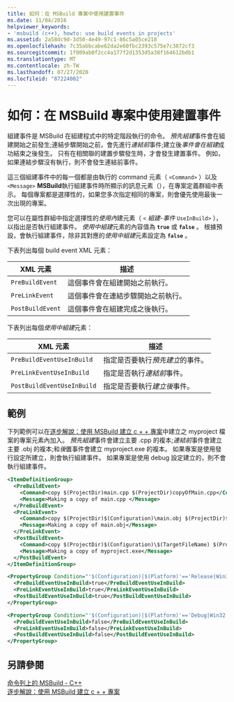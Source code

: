 ```yaml
---
title: 如何：在 MSBuild 專案中使用建置事件
ms.date: 11/04/2016
helpviewer_keywords:
- 'msbuild (c++), howto: use build events in projects'
ms.assetid: 2a58dc9d-3d50-4e49-97c1-86c5a05ce218
ms.openlocfilehash: 7c35abbcabe62da2e60fbc2393c575e7c3872cf3
ms.sourcegitcommit: 1f009ab0f2cc4a177f2d1353d5a38f164612bdb1
ms.translationtype: MT
ms.contentlocale: zh-TW
ms.lasthandoff: 07/27/2020
ms.locfileid: "87224002"
---
```

# <a name="how-to-use-build-events-in-msbuild-projects"></a>如何：在 MSBuild 專案中使用建置事件

組建事件是 MSBuild 在組建程式中的特定階段執行的命令。 *預先組建*事件會在組建開始之前發生;連結步驟開始之前，會先進行*連結前*事件;建立後*事件會在組建*成功結束之後發生。 只有在相關聯的建置步驟發生時，才會發生建置事件。 例如，如果連結步驟沒有執行，則不會發生連結前事件。

這三個組建事件中的每一個都是由執行的 command 元素（ `<Command>` ）以及 `<Message>` **MSBuild**執行組建事件時所顯示的訊息元素（），在專案定義群組中表示。 每個專案都是選擇性的，如果您多次指定相同的專案，則會優先使用最後一次出現的專案。

您可以在屬性群組中指定選擇性的*使用內*建元素（ `<` *組建-事件* `UseInBuild>` ），以指出是否執行組建事件。 *使用中組建*元素的內容值為 **`true`** 或 **`false`** 。 根據預設，會執行組建事件，除非其對應的*使用中組建*元素設定為 **`false`** 。

下表列出每個 build event XML 元素：

|XML 元素|描述|
|-----------------|-----------------|
|`PreBuildEvent`|這個事件會在組建開始之前執行。|
|`PreLinkEvent`|這個事件會在連結步驟開始之前執行。|
|`PostBuildEvent`|這個事件會在組建完成之後執行。|

下表列出每個*使用中組建*元素：

|XML 元素|描述|
|-----------------|-----------------|
|`PreBuildEventUseInBuild`|指定是否要執行*預先建立*的事件。|
|`PreLinkEventUseInBuild`|指定是否執行*連結前*事件。|
|`PostBuildEventUseInBuild`|指定是否要執行*建立後*事件。|

## <a name="example"></a>範例

下列範例可以在[逐步解說：使用 MSBuild 建立 c + + 專案](walkthrough-using-msbuild-to-create-a-visual-cpp-project.md)中建立之 myproject 檔案的專案元素內加入。 *預先組建*事件會建立主要 .cpp 的複本;*連結前*事件會建立主要 .obj 的複本;和*後*置事件會建立 myproject.exe 的複本。 如果專案是使用發行設定所建立，則會執行組建事件。 如果專案是使用 debug 設定建立的，則不會執行組建事件。

``` xml
<ItemDefinitionGroup>
  <PreBuildEvent>
    <Command>copy $(ProjectDir)main.cpp $(ProjectDir)copyOfMain.cpp</Command>
    <Message>Making a copy of main.cpp </Message>
  </PreBuildEvent>
  <PreLinkEvent>
    <Command>copy $(ProjectDir)$(Configuration)\main.obj $(ProjectDir)$(Configuration)\copyOfMain.obj</Command>
    <Message>Making a copy of main.obj</Message>
  </PreLinkEvent>
  <PostBuildEvent>
    <Command>copy $(ProjectDir)$(Configuration)\$(TargetFileName) $(ProjectDir)$(Configuration)\copyOfMyproject.exe</Command>
    <Message>Making a copy of myproject.exe</Message>
  </PostBuildEvent>
</ItemDefinitionGroup>

<PropertyGroup Condition="'$(Configuration)|$(Platform)'=='Release|Win32'">
  <PreBuildEventUseInBuild>true</PreBuildEventUseInBuild>
  <PreLinkEventUseInBuild>true</PreLinkEventUseInBuild>
  <PostBuildEventUseInBuild>true</PostBuildEventUseInBuild>
</PropertyGroup>

<PropertyGroup Condition="'$(Configuration)|$(Platform)'=='Debug|Win32'">
  <PreBuildEventUseInBuild>false</PreBuildEventUseInBuild>
  <PreLinkEventUseInBuild>false</PreLinkEventUseInBuild>
  <PostBuildEventUseInBuild>false</PostBuildEventUseInBuild>
</PropertyGroup>
```

## <a name="see-also"></a>另請參閱

[命令列上的 MSBuild - C++](msbuild-visual-cpp.md)<br/>
[逐步解說：使用 MSBuild 建立 c + + 專案](walkthrough-using-msbuild-to-create-a-visual-cpp-project.md)
